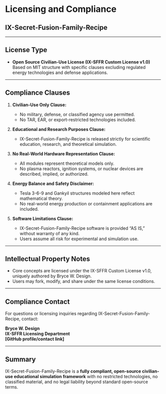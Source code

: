 # Licensing and Compliance  
## IX-Secret-Fusion-Family-Recipe

---

## License Type

- **Open Source Civilian-Use License (IX-SFFR Custom License v1.0)**  
  Based on MIT structure with specific clauses excluding regulated energy technologies and defense applications.

---

## Compliance Clauses

1. **Civilian-Use Only Clause:**  
   - No military, defense, or classified agency use permitted.  
   - No TAR, EAR, or export-restricted technologies included.

2. **Educational and Research Purposes Clause:**  
   - IX-Secret-Fusion-Family-Recipe is released strictly for scientific education, research, and theoretical simulation.

3. **No Real-World Hardware Representation Clause:**  
   - All modules represent theoretical models only.  
   - No plasma reactors, ignition systems, or nuclear devices are described, implied, or authorized.

4. **Energy Balance and Safety Disclaimer:**  
   - Tesla 3-6-9 and Gankyil structures modeled here reflect mathematical theory.  
   - No real-world energy production or containment applications are included.

5. **Software Limitations Clause:**  
   - IX-Secret-Fusion-Family-Recipe software is provided “AS IS,” without warranty of any kind.  
   - Users assume all risk for experimental and simulation use.

---

## Intellectual Property Notes

- Core concepts are licensed under the IX-SFFR Custom License v1.0, uniquely authored by Bryce W. Design.  
- Users may fork, modify, and share under the same license conditions.

---

## Compliance Contact

For questions or licensing inquiries regarding IX-Secret-Fusion-Family-Recipe, contact:

**Bryce W. Design  
IX-SFFR Licensing Department  
[GitHub profile/contact link]**

---

## Summary

IX-Secret-Fusion-Family-Recipe is a **fully compliant, open-source civilian-use educational simulation framework** with no restricted technologies, no classified material, and no legal liability beyond standard open-source terms.
